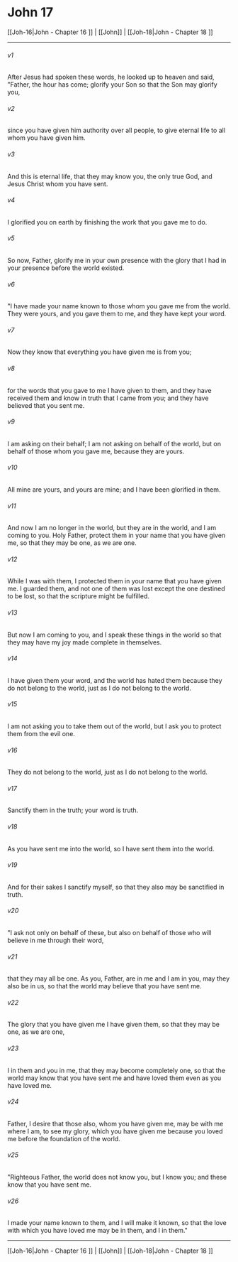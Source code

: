 # John 17

[[Joh-16|John - Chapter 16 ]] | [[John]] | [[Joh-18|John - Chapter 18 ]]
***

###### v1
After Jesus had spoken these words, he looked up to heaven and said, "Father, the hour has come; glorify your Son so that the Son may glorify you,
###### v2
since you have given him authority over all people, to give eternal life to all whom you have given him.
###### v3
And this is eternal life, that they may know you, the only true God, and Jesus Christ whom you have sent.
###### v4
I glorified you on earth by finishing the work that you gave me to do.
###### v5
So now, Father, glorify me in your own presence with the glory that I had in your presence before the world existed.
###### v6
"I have made your name known to those whom you gave me from the world. They were yours, and you gave them to me, and they have kept your word.
###### v7
Now they know that everything you have given me is from you;
###### v8
for the words that you gave to me I have given to them, and they have received them and know in truth that I came from you; and they have believed that you sent me.
###### v9
I am asking on their behalf; I am not asking on behalf of the world, but on behalf of those whom you gave me, because they are yours.
###### v10
All mine are yours, and yours are mine; and I have been glorified in them.
###### v11
And now I am no longer in the world, but they are in the world, and I am coming to you. Holy Father, protect them in your name that you have given me, so that they may be one, as we are one.
###### v12
While I was with them, I protected them in your name that you have given me. I guarded them, and not one of them was lost except the one destined to be lost, so that the scripture might be fulfilled.
###### v13
But now I am coming to you, and I speak these things in the world so that they may have my joy made complete in themselves.
###### v14
I have given them your word, and the world has hated them because they do not belong to the world, just as I do not belong to the world.
###### v15
I am not asking you to take them out of the world, but I ask you to protect them from the evil one.
###### v16
They do not belong to the world, just as I do not belong to the world.
###### v17
Sanctify them in the truth; your word is truth.
###### v18
As you have sent me into the world, so I have sent them into the world.
###### v19
And for their sakes I sanctify myself, so that they also may be sanctified in truth.
###### v20
"I ask not only on behalf of these, but also on behalf of those who will believe in me through their word,
###### v21
that they may all be one. As you, Father, are in me and I am in you, may they also be in us, so that the world may believe that you have sent me.
###### v22
The glory that you have given me I have given them, so that they may be one, as we are one,
###### v23
I in them and you in me, that they may become completely one, so that the world may know that you have sent me and have loved them even as you have loved me.
###### v24
Father, I desire that those also, whom you have given me, may be with me where I am, to see my glory, which you have given me because you loved me before the foundation of the world.
###### v25
"Righteous Father, the world does not know you, but I know you; and these know that you have sent me.
###### v26
I made your name known to them, and I will make it known, so that the love with which you have loved me may be in them, and I in them."

***

[[Joh-16|John - Chapter 16 ]] | [[John]] | [[Joh-18|John - Chapter 18 ]]
